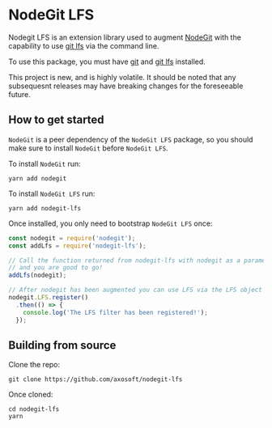 # NodeGit LFS

Nodegit LFS is an extension library used to augment [NodeGit](http://www.nodegit.org/) with the capability to use [git lfs](https://git-lfs.github.com/) via the command line.

To use this package, you must have [git](https://git-scm.com/) and [git lfs](https://git-lfs.github.com/) installed.

This project is new, and is highly volatile. It should be noted that any subsequesnt releases may have breaking changes for the foreseeable future.

## How to get started

`NodeGit` is a peer dependency of the `NodeGit LFS` package, so you should make sure to install `NodeGit` before `NodeGit LFS`.

To install `NodeGit` run:

`yarn add nodegit`

To install `NodeGit LFS` run:

`yarn add nodegit-lfs`

Once installed, you only need to bootstrap `NodeGit LFS` once:

```javascript
const nodegit = require('nodegit');
const addLfs = require('nodegit-lfs');

// Call the function returned from nodegit-lfs with nodegit as a parameter
// and you are good to go!
addLfs(nodegit);

// After nodegit has been augmented you can use LFS via the LFS object
nodegit.LFS.register()
  .then(() => {
    console.log('The LFS filter has been registered!');
  });
```

## Building from source

Clone the repo:

`git clone https://github.com/axosoft/nodegit-lfs`

Once cloned:

```
cd nodegit-lfs
yarn
```